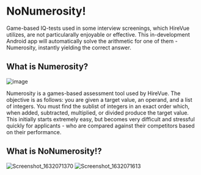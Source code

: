 # NoNumerosity!
Game-based IQ-tests used in some interview screenings, which HireVue utilizes, are not particularally enjoyable or effective. This in-development Android app will automatically solve the arithmetic for one of them - Numerosity, instantly yielding the correct answer.

## What is Numerosity?
![image](https://user-images.githubusercontent.com/77797048/133898659-003fcaca-6906-4e40-8883-171cc16c60a3.png)

Numerosity is a games-based assessment tool used by HireVue. The objective is as follows: you are given a target value, an operand, and a list of integers. You must find the sublist of integers in an exact order which, when added, subtracted, multiplied, or divided produce the target value. This initially starts extremely easy, but becomes very difficult and stressful quickly for applicants - who are compared against their competitors based on their performance.

## What is NoNumerosity!?
![Screenshot_1632071370](https://user-images.githubusercontent.com/77797048/133937161-ac604f51-f4b3-49a9-b420-d1e9cc79875d.png)
![Screenshot_1632071613](https://user-images.githubusercontent.com/77797048/133937164-44abe934-f79e-4c03-ae8b-7a6c892be411.png)
